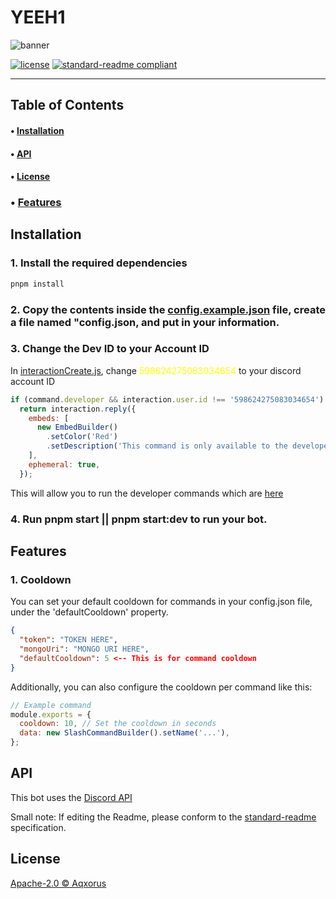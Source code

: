 # YEEH1

![banner](https://cdn.discordapp.com/attachments/910742787597676544/1126308541309911150/Untitled_design.png)

[![license](https://img.shields.io/github/license/Aqxorus/YEEH1)](./LICENSE)
[![standard-readme compliant](https://img.shields.io/badge/readme%20style-standard-brightgreen.svg?style=flat-square)](https://github.com/RichardLitt/standard-readme)

---

## Table of Contents

#### • [Installation](#installation)

#### • [API](#api)

#### • [License](#license)

### • [Features](#features)

## Installation

### 1. Install the required dependencies

```ps
pnpm install
```

### 2. Copy the contents inside the [config.example.json](./config.example.json) file, create a file named "config.json, and put in your information.

### 3. Change the Dev ID to your Account ID

In [interactionCreate.js](./src/Events/Interactions/interactionCreate.js), change <font color='#FFFF00'>598624275083034654</font> to your discord account ID

```js
if (command.developer && interaction.user.id !== '598624275083034654')
  return interaction.reply({
    embeds: [
      new EmbedBuilder()
        .setColor('Red')
        .setDescription('This command is only available to the developer.'),
    ],
    ephemeral: true,
  });
```

This will allow you to run the developer commands which are [here](./src/Commands/Developer)

### 4. Run pnpm start || pnpm start:dev to run your bot.

## Features

### 1. Cooldown

You can set your default cooldown for commands in your config.json file, under the 'defaultCooldown' property.

```json
{
  "token": "TOKEN HERE",
  "mongoUri": "MONGO URI HERE",
  "defaultCooldown": 5 <-- This is for command cooldown
}
```

Additionally, you can also configure the cooldown per command like this:

```js
// Example command
module.exports = {
  cooldown: 10, // Set the cooldown in seconds
  data: new SlashCommandBuilder().setName('...'),
};
```

## API

This bot uses the [Discord API](https://discord.com/developers/docs/reference#api-reference)

Small note: If editing the Readme, please conform to the [standard-readme](https://github.com/RichardLitt/standard-readme) specification.

## License

[Apache-2.0 © Aqxorus](./LICENSE)
